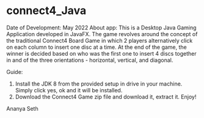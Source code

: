 # connect4_Java

Date of Development: May 2022
About app:
This is a Desktop Java Gaming Application developed in JavaFX.
The game revolves around the concept of the traditional Connect4 Board Game in which 2 players alternatively click on each column to insert one disc at a time. At the end of the game, the winner is decided based on who was the first one to insert 4 discs together in and of the three orientations - horizontal, vertical, and diagonal.

Guide:
1. Install the JDK 8 from the provided setup in drive in your machine. Simply click yes, ok and it will be installed.
2. Download the Connect4 Game zip file and download it, extract it.
Enjoy!

Ananya Seth
